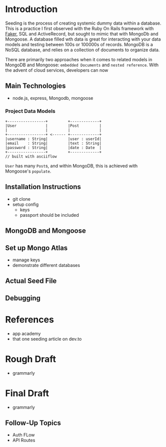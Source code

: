 # Introduction
Seeding is the process of creating systemic dummy data within a database. This is a practice I first observed with the Ruby On Rails framework with [Faker](https://github.com/faker-ruby/faker), SQL and ActiveRecord, but sought to mimic that with MongoDb and Mongoose. A database filled wth data is great for interacting with your data models and testing between 100s or 100000s of records. MongoDB is a NoSQL database, and relies on a collection of documents to organize data. 

There are primarily two approaches when it comes to related models in MongoDB and Mongoose: `embedded Documents` and `nested reference`. With the advent of cloud services, developers can now 

## Main Technologies
 - node.js, express, Mongodb, mongoose 

### Project Data Models
```
+-----------------+         +-------------+
|User             |         |Post         |
|                 |         |             |
+-----------------+ <------ +-------------+
|username : String|         |user : userId|
|email    : String|         |text : String|
|password : String|         |date : Date  |
+-----------------+         +-------------+
// built with asciiflow
```

`User` has many `Post`s, and within MongoDB, this is achieved with Mongoose's `populate`. 

## Installation Instructions
 - git clone
 - setup config
    - keys
    - passport should be included

## MongoDB and Mongoose    

## Set up Mongo Atlas
 - manage keys
 - demonstrate different databases

## Actual Seed File

## Debugging

# References
- app academy
- that one seeding article on dev.to

# Rough Draft
- grammarly
# Final Draft
- grammarly

## Follow-Up Topics
- Auth FLow
- API Routes